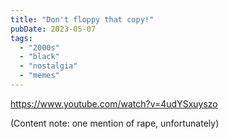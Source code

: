 ```yaml
---
title: "Don't floppy that copy!"
pubDate: 2023-05-07
tags: 
  - "2000s"
  - "black"
  - "nostalgia"
  - "memes"
---
```


https://www.youtube.com/watch?v=4udYSxuyszo

(Content note: one mention of rape, unfortunately)
